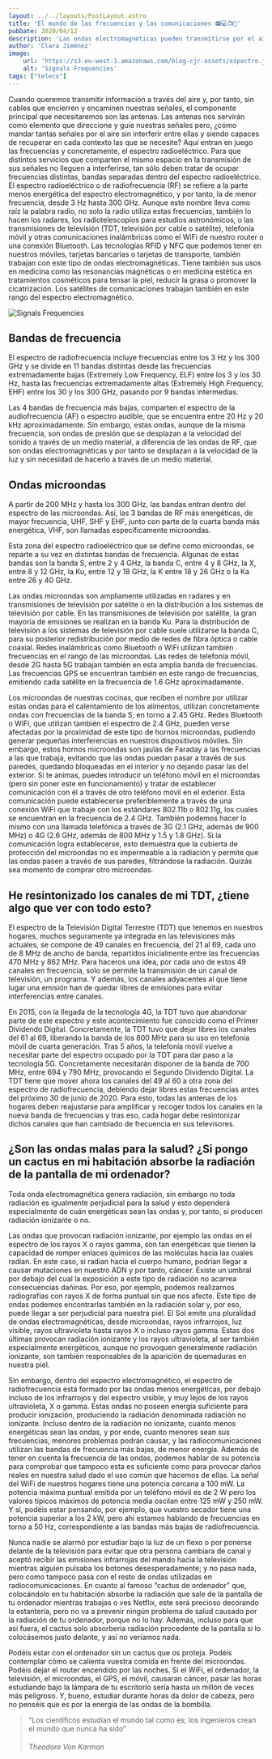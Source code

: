 ```yaml
---
layout: ../../layouts/PostLayout.astro
title: 'El mundo de las frecuencias y las comunicaciones 📻💻️📺📱'
pubDate: 2020/04/12
description: 'Las ondas electromagnéticas pueden transmitirse por el aire sin llegar a interferirse entre ellas, ¿cómo es posible?'
author: 'Clara Jiménez'
image:
    url: 'https://s3-eu-west-1.amazonaws.com/blog-cjr-assets/espectro.jpg' 
    alt: 'Signals Frequencies'
tags: ["teleco"]
---
```

Cuando queremos transmitir información a través del aire y, por tanto, sin cables que encierren y encaminen nuestras señales, el componente principal que necesitaremos son las antenas. Las antenas nos servirán como elemento que direccione y guíe nuestras señales pero, ¿cómo mandar tantas señales por el aire sin interferir entre ellas y siendo capaces de recuperar en cada contexto las que se necesite? Aquí entran en juego las frecuencias y concretamente, el espectro radioeléctrico. Para que distintos servicios que comparten el mismo espacio en la transmisión de sus señales no lleguen a interferirse, tan sólo deben tratar de ocupar frecuencias distintas, bandas separadas dentro del espectro radioeléctrico. El espectro radioeléctrico o de radiofrecuencia (RF) se refiere a la parte menos energética del espectro electromagnético, y por tanto, la de menor frecuencia, desde 3 Hz hasta 300 GHz. Aunque este nombre lleva como raíz la palabra radio, no solo la radio utiliza estas frecuencias, también lo hacen los radares, los radiotelescopios para estudios astronómicos, o las transmisiones de televisión (TDT, televisión por cable o satélite), telefonía móvil y otras comunicaciones inalámbricas como el WiFi de nuestro router o una conexión Bluetooth. Las tecnologías RFID y NFC que podemos tener en nuestros móviles, tarjetas bancarias o tarjetas de transporte, también trabajan con este tipo de ondas electromagnéticas. Tiene también sus usos en medicina como las resonancias magnéticas o en medicina estética en tratamientos cosméticos para tensar la piel, reducir la grasa o promover la cicatrización. Los satélites de comunicaciones trabajan también en este rango del espectro electromagnético.

![Signals Frequencies](https://s3-eu-west-1.amazonaws.com/blog-cjr-assets/espectro.jpg)

Bandas de frecuencia
--------------------

El espectro de radiofrecuencia incluye frecuencias entre los 3 Hz y los 300 GHz y se divide en 11 bandas distintas desde las frecuencias extremadamente bajas (Extremely Low Frequency, ELF) entre los 3 y los 30 Hz, hasta las frecuencias extremadamente altas (Extremely High Frequency, EHF) entre los 30 y los 300 GHz, pasando por 9 bandas intermedias.

Las 4 bandas de frecuencia más bajas, comparten el espectro de la audiofrecuencia (AF) o espectro audible, que se encuentra entre 20 Hz y 20 kHz aproximadamente. Sin embargo, estas ondas, aunque de la misma frecuencia, son ondas de presión que se desplazan a la velocidad del sonido a través de un medio material, a diferencia de las ondas de RF, que son ondas electromagnéticas y por tanto se desplazan a la velocidad de la luz y sin necesidad de hacerlo a través de un medio material.

Ondas microondas
----------------

A partir de 200 MHz y hasta los 300 GHz, las bandas entran dentro del espectro de las microondas. Así, las 3 bandas de RF más energéticas, de mayor frecuencia, UHF, SHF y EHF, junto con parte de la cuarta banda más energética, VHF, son llamadas específicamente microondas.

Esta zona del espectro radioeléctrico que se define como microondas, se reparte a su vez en distintas bandas de frecuencia. Algunas de estas bandas son la banda S, entre 2 y 4 GHz, la banda C, entre 4 y 8 GHz, la X, entre 8 y 12 GHz, la Ku, entre 12 y 18 GHz, la K entre 18 y 26 GHz o la Ka entre 26 y 40 GHz.

Las ondas microondas son ampliamente utilizadas en radares y en transmisiones de televisión por satélite o en la distribución a los sistemas de televisión por cable. En las transmisiones de televisión por satélite, la gran mayoría de emisiones se realizan en la banda Ku. Para la distribución de televisión a los sistemas de televisión por cable suele utilizarse la banda C, para su posterior redistribución por medio de redes de fibra óptica o cable coaxial. Redes inalámbricas como Bluetooth o WiFi utilizan también frecuencias en el rango de las microondas. Las redes de telefonía móvil, desde 2G hasta 5G trabajan también en esta amplia banda de frecuencias. Las frecuencias GPS se encuentran también en este rango de frecuencias, emitiendo cada satélite en la frecuencia de 1.6 GHz aproximadamente.

Los microondas de nuestras cocinas, que reciben el nombre por utilizar estas ondas para el calentamiento de los alimentos, utilizan concretamente ondas con frecuencias de la banda S, en torno a 2.45 GHz. Redes Bluetooth o WiFi, que utilizan también el espectro de 2.4 GHz, pueden verse afectadas por la proximidad de este tipo de hornos microondas, pudiendo generar pequeñas interferencias en nuestros dispositivos móviles. Sin embargo, estos hornos microondas son jaulas de Faraday a las frecuencias a las que trabaja, evitando que las ondas puedan pasar a través de sus paredes, quedando bloqueadas en el interior y no dejando pasar las del exterior. Si te animas, puedes introducir un teléfono móvil en el microondas (pero sin poner este en funcionamiento) y tratar de establecer comunicación con él a través de otro teléfono móvil en el exterior. Esta comunicación puede establecerse preferiblemente a través de una conexión WiFi que trabaje con los estándares 802.11b o 802.11g, los cuales se encuentran en la frecuencia de 2.4 GHz. También podemos hacer lo mismo con una llamada telefónica a través de 3G (2.1 GHz, además de 900 MHz) o 4G (2.6 GHz, además de 800 MHz y 1.5 y 1.8 GHz). Si la comunicación logra establecerse, esto demuestra que la cubierta de protección del microondas no es impermeable a la radiación y permite que las ondas pasen a través de sus paredes, filtrándose la radiación. Quizás sea momento de comprar otro microondas.

He resintonizado los canales de mi TDT, ¿tiene algo que ver con todo esto?
--------------------------------------------------------------------------

El espectro de la Televisión Digital Terrestre (TDT) que tenemos en nuestros hogares, muchos seguramente ya integrada en las televisiones más actuales, se compone de 49 canales en frecuencia, del 21 al 69, cada uno de 8 MHz de ancho de banda, repartidos inicialmente entre las frecuencias 470 MHz y 862 MHz. Para haceros una idea, por cada uno de estos 49 canales en frecuencia, solo se permite la transmisión de un canal de televisión, un programa. Y además, los canales adyacentes al que tiene lugar una emisión han de quedar libres de emisiones para evitar interferencias entre canales.

En 2015, con la llegada de la tecnología 4G, la TDT tuvo que abandonar parte de este espectro y este acontecimiento fue conocido como el Primer Dividendo Digital. Concretamente, la TDT tuvo que dejar libres los canales del 61 al 69, liberando la banda de los 800 MHz para su uso en telefonía móvil de cuarta generación. Tras 5 años, la telefonía móvil vuelve a necesitar parte del espectro ocupado por la TDT para dar paso a la tecnología 5G. Concretamente necesitarán disponer de la banda de 700 MHz, entre 694 y 790 MHz, provocando el Segundo Dividendo Digital. La TDT tiene que mover ahora los canales del 49 al 60 a otra zona del espectro de radiofrecuencia, debiendo dejar libres estas frecuencias antes del próximo 30 de junio de 2020. Para esto, todas las antenas de los hogares deben reajustarse para amplificar y recoger todos los canales en la nueva banda de frecuencias y tras eso, cada hogar debe resintonizar dichos canales que han cambiado de frecuencia en sus televisores.

¿Son las ondas malas para la salud? ¿Si pongo un cactus en mi habitación absorbe la radiación de la pantalla de mi ordenador?
-----------------------------------------------------------------------------------------------------------------------------

Toda onda electromagnética genera radiación, sin embargo no toda radiación es igualmente perjudicial para la salud y esto dependerá especialmente de cuán energéticas sean las ondas y, por tanto, si producen radiación ionizante o no.

Las ondas que provocan radiación ionizante, por ejemplo las ondas en el espectro de los rayos X o rayos gamma, son tan energéticas que tienen la capacidad de romper enlaces químicos de las moléculas hacia las cuales radian. En este caso, si radian hacia el cuerpo humano, podrían llegar a causar mutaciones en nuestro ADN y por tanto, cáncer. Existe un umbral por debajo del cual la exposición a este tipo de radiación no acarrea consecuencias dañinas. Por eso, por ejemplo, podemos realizarnos radiografías con rayos X de forma puntual sin que nos afecte. Este tipo de ondas podemos encontrarlas también en la radiación solar y, por eso, puede llegar a ser perjudicial para nuestra piel. El Sol emite una pluralidad de ondas electromagnéticas, desde microondas, rayos infrarrojos, luz visible, rayos ultravioleta hasta rayos X o incluso rayos gamma. Estas dos últimas provocan radiación ionizante y los rayos ultravioleta, al ser también especialmente energéticos, aunque no provoquen generalmente radiación ionizante, son también responsables de la aparición de quemaduras en nuestra piel.

Sin embargo, dentro del espectro electromagnético, el espectro de radiofrecuencia está formado por las ondas menos energéticas, por debajo incluso de los infrarrojos y del espectro visible, y muy lejos de los rayos ultravioleta, X o gamma. Estas ondas no poseen energía suficiente para producir ionización, produciendo la radiación denominada radiación no ionizante. Incluso dentro de la radiación no ionizante, cuanto menos energéticas sean las ondas, y por ende, cuanto menores sean sus frecuencias, menores problemas podrán causar, y las radiocomunicaciones utilizan las bandas de frecuencia más bajas, de menor energía. Además de tener en cuenta la frecuencia de las ondas, podemos hablar de su potencia para comprobar que tampoco esta es suficiente como para provocar daños reales en nuestra salud dado el uso común que hacemos de ellas. La señal del WiFi de nuestros hogares tiene una potencia cercana a 100 mW. La potencia máxima puntual emitida por un teléfono móvil es de 2 W pero los valores típicos máximos de potencia media oscilan entre 125 mW y 250 mW. Y sí, podéis estar pensando, por ejemplo, que vuestro secador tiene una potencia superior a los 2 kW, pero ahí estamos hablando de frecuencias en torno a 50 Hz, correspondiente a las bandas más bajas de radiofrecuencia.

Nunca nadie se alarmó por estudiar bajo la luz de un flexo o por ponerse delante de la televisión para evitar que otra persona cambiara de canal y aceptó recibir las emisiones infrarrojas del mando hacia la televisión mientras alguien pulsaba los botones desesperadamente; y no pasa nada, pero como tampoco pasa con el resto de ondas utilizadas en radiocomunicaciones. En cuanto al famoso “cactus de ordenador” que, colocándolo en tu habitación absorbe la radiación que sale de la pantalla de tu ordenador mientras trabajas o ves Netflix, este será precioso decorando la estantería, pero no va a prevenir ningún problema de salud causado por la radiación de tu ordenador, porque no lo hay. Además, incluso para que así fuera, el cactus solo absorbería radiación procedente de la pantalla si lo colocásemos justo delante, y así no veríamos nada.

Podéis estar con el ordenador sin un cactus que os proteja. Podéis contemplar cómo se calienta vuestra comida en frente del microondas. Podéis dejar el router encendido por las noches. Si el WiFi, el ordenador, la televisión, el microondas, el GPS, el móvil, causaran cáncer, pasar las horas estudiando bajo la lámpara de tu escritorio sería hasta un millón de veces más peligroso. Y, bueno, estudiar durante horas da dolor de cabeza, pero no penséis que es por la energía de las ondas de la bombilla.

> “Los científicos estudian el mundo tal como es; los ingenieros crean el mundo que nunca ha sido”
>
> ###### Theodore Von Karman